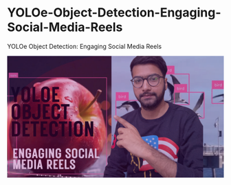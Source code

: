 # YOLOe-Object-Detection-Engaging-Social-Media-Reels
YOLOe Object Detection: Engaging Social Media Reels


[![Watch the video](https://github.com/pyresearch/YOLOe-Object-Detection-Engaging-Social-Media-Reels/blob/main/marketing%20ideas%20that.png)](https://youtu.be/O0TWkd9WxM4)
